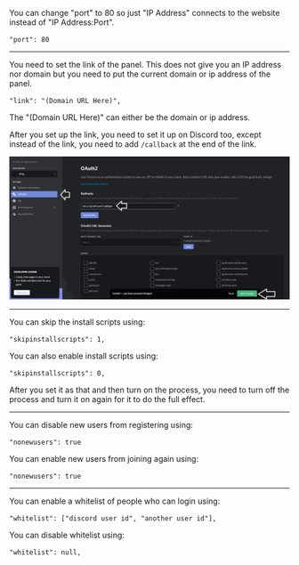 You can change "port" to 80 so just "IP Address" connects to the website instead of "IP Address:Port".
```
"port": 80
```
--- ---
You need to set the link of the panel. This does not give you an IP address nor domain but you need to put the current domain or ip address of the panel.
```
"link": "(Domain URL Here)",
```
The "(Domain URL Here)" can either be the domain or ip address.

After you set up the link, you need to set it up on Discord too, except instead of the link, you need to add `/callback` at the end of the link.

![5](https://raw.githubusercontent.com/real2two/the-panel-guide/master/images/discord/discord-5.png)

--- ---
You can skip the install scripts using:
```
"skipinstallscripts": 1,
```
You can also enable install scripts using:
```
"skipinstallscripts": 0,
```
After you set it as that and then turn on the process, you need to turn off the process and turn it on again for it to do the full effect.
--- ---
You can disable new users from registering using:
```
"nonewusers": true
```
You can enable new users from joining again using:
```
"nonewusers": true
```
--- ---
You can enable a whitelist of people who can login using:
```
"whitelist": ["discord user id", "another user id"],
```
You can disable whitelist using:
```
"whitelist": null,
```
